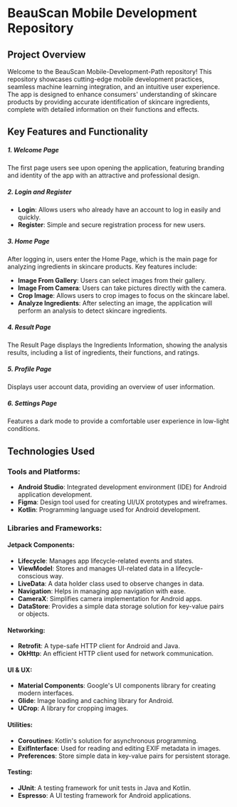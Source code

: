 # BeauScan Mobile Development Repository

## Project Overview
Welcome to the BeauScan Mobile-Development-Path repository! This repository showcases cutting-edge mobile development practices, seamless machine learning integration, and an intuitive user experience. The app is designed to enhance consumers' understanding of skincare products by providing accurate identification of skincare ingredients, complete with detailed information on their functions and effects.

## Key Features and Functionality

##### 1. Welcome Page
The first page users see upon opening the application, featuring branding and identity of the app with an attractive and professional design.

##### 2. Login and Register
- **Login**: Allows users who already have an account to log in easily and quickly.
- **Register**: Simple and secure registration process for new users.

##### 3. Home Page
After logging in, users enter the Home Page, which is the main page for analyzing ingredients in skincare products. Key features include:
- **Image From Gallery**: Users can select images from their gallery.
- **Image From Camera**: Users can take pictures directly with the camera.
- **Crop Image**: Allows users to crop images to focus on the skincare label.
- **Analyze Ingredients**: After selecting an image, the application will perform an analysis to detect skincare ingredients.

##### 4. Result Page
The Result Page displays the Ingredients Information, showing the analysis results, including a list of ingredients, their functions, and ratings.

##### 5. Profile Page
Displays user account data, providing an overview of user information.

##### 6. Settings Page
Features a dark mode to provide a comfortable user experience in low-light conditions.

## Technologies Used

### Tools and Platforms:
- **Android Studio**: Integrated development environment (IDE) for Android application development.
- **Figma**: Design tool used for creating UI/UX prototypes and wireframes.
- **Kotlin**: Programming language used for Android development.

### Libraries and Frameworks:

#### Jetpack Components:
- **Lifecycle**: Manages app lifecycle-related events and states.
- **ViewModel**: Stores and manages UI-related data in a lifecycle-conscious way.
- **LiveData**: A data holder class used to observe changes in data.
- **Navigation**: Helps in managing app navigation with ease.
- **CameraX**: Simplifies camera implementation for Android apps.
- **DataStore**: Provides a simple data storage solution for key-value pairs or objects.

#### Networking:
- **Retrofit**: A type-safe HTTP client for Android and Java.
- **OkHttp**: An efficient HTTP client used for network communication.

#### UI & UX:
- **Material Components**: Google's UI components library for creating modern interfaces.
- **Glide**: Image loading and caching library for Android.
- **UCrop**: A library for cropping images.

#### Utilities:
- **Coroutines**: Kotlin's solution for asynchronous programming.
- **ExifInterface**: Used for reading and editing EXIF metadata in images.
- **Preferences**: Store simple data in key-value pairs for persistent storage.

#### Testing:
- **JUnit**: A testing framework for unit tests in Java and Kotlin.
- **Espresso**: A UI testing framework for Android applications.

